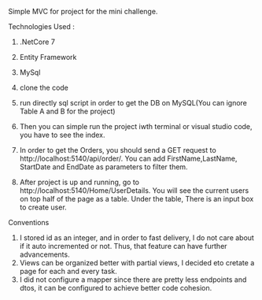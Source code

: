 Simple MVC for project for the mini challenge. 

Technologies Used : 
1. .NetCore 7
2. Entity Framework
3. MySql

1. clone the code
2. run directly sql script in order to get the DB on MySQL(You can ignore Table A and B for the project)
3. Then you can simple run the project iwth terminal or visual studio code, you have to see the index.
4. In order to get the Orders, you should send a GET request to http://localhost:5140/api/order/. You can add FirstName,LastName, StartDate and EndDate as parameters to filter them.
5. After project is up and running, go to http://localhost:5140/Home/UserDetails. You will see the current users on top half of the page as a table. Under the table, There is an input box to create user.


Conventions
1. I stored id as an integer, and in order to fast delivery, I do not care about if it auto incremented or not. Thus, that feature can have further advancements.
2. Views can be organized better with partial views, I decided eto cretate a page for each and every task.
3. I did not configure a mapper since there are pretty less endpoints and dtos, it can be configured to achieve better code cohesion.
